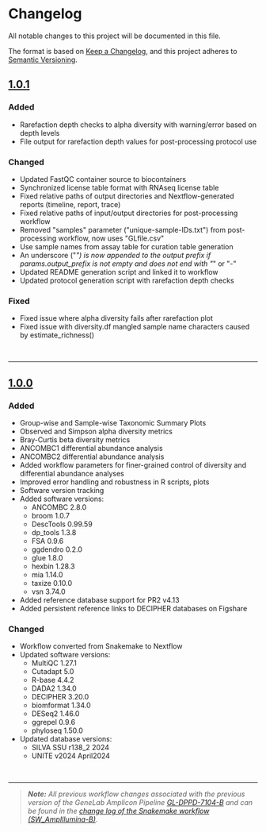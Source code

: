 # Changelog

All notable changes to this project will be documented in this file.

The format is based on [Keep a Changelog](https://keepachangelog.com/en/1.0.0/),
and this project adheres to [Semantic Versioning](https://semver.org/spec/v2.0.0.html).

## [1.0.1](https://github.com/nasa/GeneLab_AmpliconSeq_Workflow/tree/NF_AmpIllumina_1.0.1)

### Added

- Rarefaction depth checks to alpha diversity with warning/error based on depth levels
- File output for rarefaction depth values for post-processing protocol use

### Changed

- Updated FastQC container source to biocontainers
- Synchronized license table format with RNAseq license table
- Fixed relative paths of output directories and Nextflow-generated reports (timeline, report, trace)
- Fixed relative paths of input/output directories for post-processing workflow
- Removed "samples" parameter ("unique-sample-IDs.txt") from post-processing workflow, now uses "GLfile.csv"
- Use sample names from assay table for curation table generation
- An underscore ("_") is now appended to the output prefix if params.output_prefix is not empty and does not end with "_" or "-"
- Updated README generation script and linked it to workflow
- Updated protocol generation script with rarefaction depth checks

### Fixed

- Fixed issue where alpha diversity fails after rarefaction plot
- Fixed issue with diversity.df mangled sample name characters caused by estimate_richness()

<br>

---

## [1.0.0](https://github.com/nasa/GeneLab_AmpliconSeq_Workflow/tree/NF_AmpIllumina_1.0.0) 

### Added

- Group-wise and Sample-wise Taxonomic Summary Plots
- Observed and Simpson alpha diversity metrics
- Bray-Curtis beta diversity metrics
- ANCOMBC1 differential abundance analysis
- ANCOMBC2 differential abundance analysis
- Added workflow parameters for finer-grained control of diversity and differential abundance analyses
- Improved error handling and robustness in R scripts, plots
- Software version tracking
- Added software versions:
  - ANCOMBC 2.8.0
  - broom 1.0.7
  - DescTools 0.99.59
  - dp_tools 1.3.8
  - FSA 0.9.6
  - ggdendro 0.2.0
  - glue 1.8.0
  - hexbin 1.28.3
  - mia 1.14.0
  - taxize 0.10.0
  - vsn 3.74.0
- Added reference database support for PR2 v4.13
- Added persistent reference links to DECIPHER databases on Figshare

### Changed

- Workflow converted from Snakemake to Nextflow
- Updated software versions:
  - MultiQC 1.27.1
  - Cutadapt 5.0
  - R-base 4.4.2
  - DADA2 1.34.0
  - DECIPHER 3.20.0
  - biomformat 1.34.0
  - DESeq2 1.46.0
  - ggrepel 0.9.6
  - phyloseq 1.50.0
- Updated database versions:
  - SILVA SSU r138_2 2024
  - UNITE v2024 April2024

<br>

---

> ***Note:** All previous workflow changes associated with the previous version of the GeneLab Amplicon Pipeline
[GL-DPPD-7104-B](https://github.com/nasa/GeneLab_Data_Processing/blob/master/Amplicon/Illumina/Pipeline_GL-DPPD-7104_Versions/GL-DPPD-7104-B.md) and can be found in the
[change log of the Snakemake workflow (SW_AmpIllumina-B)](https://github.com/nasa/GeneLab_Data_Processing/blob/master/Amplicon/Illumina/Workflow_Documentation/SW_AmpIllumina-B/CHANGELOG.md).*

